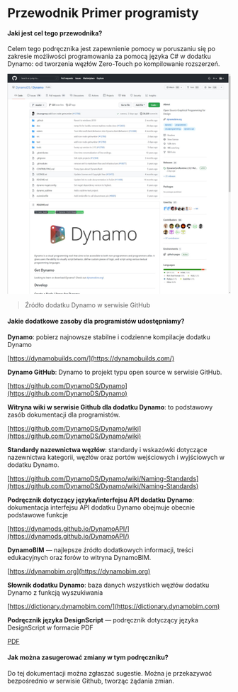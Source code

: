 # Przewodnik Primer programisty 

#### Jaki jest cel tego przewodnika? <a href="#what-is-the-purpose-of-this-guide" id="what-is-the-purpose-of-this-guide"></a>

Celem tego podręcznika jest zapewnienie pomocy w poruszaniu się po zakresie możliwości programowania za pomocą języka C# w dodatku Dynamo: od tworzenia węzłów Zero-Touch po kompilowanie rozszerzeń.

![Źródło dodatku Dynamo w serwisie GitHub](images/dynamogithub.jpg)
> Źródło dodatku Dynamo w serwisie GitHub

#### Jakie dodatkowe zasoby dla programistów udostępniamy? <a href="#what-additional-online-resources-do-we-provide" id="what-additional-online-resources-do-we-provide"></a>

**Dynamo**: pobierz najnowsze stabilne i codzienne kompilacje dodatku Dynamo

[https://dynamobuilds.com/](https://dynamobuilds.com/)

**Dynamo GitHub**: Dynamo to projekt typu open source w serwisie GitHub.

[https://github.com/DynamoDS/Dynamo](https://github.com/DynamoDS/Dynamo)

**Witryna wiki w serwisie Github dla dodatku Dynamo**: to podstawowy zasób dokumentacji dla programistów.

[https://github.com/DynamoDS/Dynamo/wiki](https://github.com/DynamoDS/Dynamo/wiki)

**Standardy nazewnictwa węzłów**: standardy i wskazówki dotyczące nazewnictwa kategorii, węzłów oraz portów wejściowych i wyjściowych w dodatku Dynamo.

[https://github.com/DynamoDS/Dynamo/wiki/Naming-Standards](https://github.com/DynamoDS/Dynamo/wiki/Naming-Standards)

**Podręcznik dotyczący języka/interfejsu API dodatku Dynamo**: dokumentacja interfejsu API dodatku Dynamo obejmuje obecnie podstawowe funkcje

[https://dynamods.github.io/DynamoAPI/](https://dynamods.github.io/DynamoAPI/)

**DynamoBIM** — najlepsze źródło dodatkowych informacji, treści edukacyjnych oraz forów to witryna DynamoBIM.

[https://dynamobim.org](https://dynamobim.org)

**Słownik dodatku Dynamo**: baza danych wszystkich węzłów dodatku Dynamo z funkcją wyszukiwania

[https://dictionary.dynamobim.com/](https://dictionary.dynamobim.com)

**Podręcznik języka DesignScript** — podręcznik dotyczący języka DesignScript w formacie PDF

[PDF](https://dynamobim.org/wp-content/uploads/forum-assets/colin-mccroneautodesk-com/07/10/Dynamo\_language\_guide\_version\_1.pdf)

#### Jak można zasugerować zmiany w tym podręczniku? <a href="#how-can-i-suggest-changes-to-this-guide" id="how-can-i-suggest-changes-to-this-guide"></a>

Do tej dokumentacji można zgłaszać sugestie. Można je przekazywać bezpośrednio w serwisie Github, tworząc żądania zmian.
